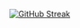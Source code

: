
[![GitHub Streak](https://streak-stats.demolab.com?user=Fahad-H36&theme=transparent&border_radius=4.3)](https://git.io/streak-stats)
